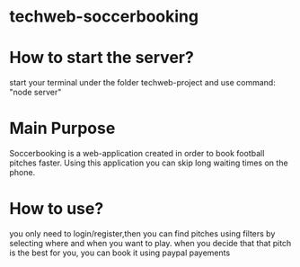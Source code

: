 # techweb-soccerbooking
# How to start the server?
start your terminal under the folder techweb-project and use command: "node server"
# Main Purpose
Soccerbooking is a web-application created in order to book football pitches faster.
Using this application you can skip long waiting times on the phone.
# How to use?
you only need to login/register,then you can find pitches using filters by selecting where and when you want to play.
when you decide that that pitch is the best for you, you can book it using paypal payements
